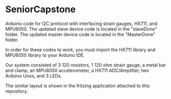 # SeniorCapstone

Arduino code for I2C protocol with interfacing strain gauges, HX711, and MPU6050. 
The updated slave device code is located in the "slaveDone" folder. 
The updated master device code is located in the "MasterDone" folder.

In order for these codes to work, you must import  the HX711 library and MPU6050 library to your Arduino IDE.

Our system consisted of 3 120 resistors, 1 120 ohm strain gauge, a metal bar and clamp, an MPU6050 accelerometer, 
a HX711 ADC/Amplifier, two Arduino Unos, and 3 LEDs.

The similar layout is shown in the fritzing application attached to this repository.
